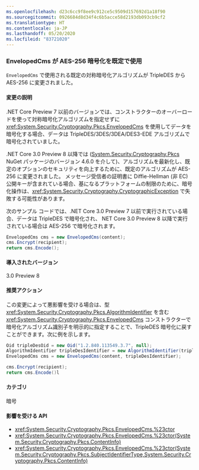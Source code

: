 ```yaml
---
ms.openlocfilehash: d23c6cc9f8ee9c912ce5c9509d157692d1a18f90
ms.sourcegitcommit: 0926684d8d34f4c6b5acce58d2193db093cb9cf2
ms.translationtype: HT
ms.contentlocale: ja-JP
ms.lasthandoff: 05/20/2020
ms.locfileid: "83721020"
---
```

### <a name="envelopedcms-defaults-to-aes-256-encryption"></a>EnvelopedCms が AES-256 暗号化を既定で使用

`EnvelopedCms` で使用される既定の対称暗号化アルゴリズムが TripleDES から AES-256 に変更されました。

#### <a name="change-description"></a>変更の説明

.NET Core Preview 7 以前のバージョンでは、コンストラクターのオーバーロードを使って対称暗号化アルゴリズムを指定せずに <xref:System.Security.Cryptography.Pkcs.EnvelopedCms> を使用してデータを暗号化する場合、データは TripleDES/3DES/3DEA/DES3-EDE アルゴリズムで暗号化されていました。

.NET Core 3.0 Preview 8 以降では ([System.Security.Cryptography.Pkcs](https://www.nuget.org/packages/System.Security.Cryptography.Pkcs/) NuGet パッケージのバージョン 4.6.0 を介して)、アルゴリズムを最新化し、既定のオプションのセキュリティを向上するために、既定のアルゴリズムが AES-256 に変更されました。 メッセージ受信者の証明書に Diffie-Hellman (非 EC) 公開キーが含まれている場合、基になるプラットフォームの制限のために、暗号化操作は、<xref:System.Security.Cryptography.CryptographicException> で失敗する可能性があります。

次のサンプル コードでは、.NET Core 3.0 Preview 7 以前で実行されている場合、データは TripleDES で暗号化され、 NET Core 3.0 Preview 8 以降で実行されている場合は AES-256 で暗号化されます。

```csharp
EnvelopedCms cms = new EnvelopedCms(content);
cms.Encrypt(recipient);
return cms.Encode();
```

#### <a name="version-introduced"></a>導入されたバージョン

3.0 Preview 8

#### <a name="recommended-action"></a>推奨アクション

この変更によって悪影響を受ける場合は、型 <xref:System.Security.Cryptography.Pkcs.AlgorithmIdentifier> を含む <xref:System.Security.Cryptography.Pkcs.EnvelopedCms> コンストラクターで暗号化アルゴリズム識別子を明示的に指定することで、TripleDES 暗号化に戻すことができます。次に例を示します。

```csharp
Oid tripleDesOid = new Oid("1.2.840.113549.3.7", null);
AlgorithmIdentifier tripleDesIdentifier = new AlgorithmIdentifier(tripleDesOid);
EnvelopedCms cms = new EnvelopedCms(content, tripleDesIdentifier);

cms.Encrypt(recipient);
return cms.Encode()l
```

#### <a name="category"></a>カテゴリ

暗号

#### <a name="affected-apis"></a>影響を受ける API

- <xref:System.Security.Cryptography.Pkcs.EnvelopedCms.%23ctor>
- <xref:System.Security.Cryptography.Pkcs.EnvelopedCms.%23ctor(System.Security.Cryptography.Pkcs.ContentInfo)>
- <xref:System.Security.Cryptography.Pkcs.EnvelopedCms.%23ctor(System.Security.Cryptography.Pkcs.SubjectIdentifierType,System.Security.Cryptography.Pkcs.ContentInfo)>

<!--

#### Affected APIs

- `M:System.Security.Cryptography.Pkcs.EnvelopedCms.#ctor`
- `M:System.Security.Cryptography.Pkcs.EnvelopedCms.#ctor(System.Security.Cryptography.Pkcs.ContentInfo)`
- `M:System.Security.Cryptography.Pkcs.EnvelopedCms.%23ctor(System.Security.Cryptography.Pkcs.SubjectIdentifierType,System.Security.Cryptography.Pkcs.ContentInfo)`

-->

